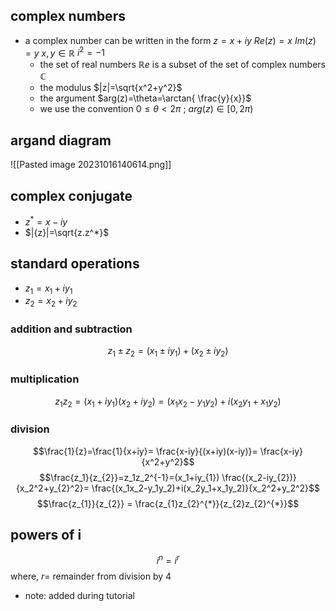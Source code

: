 ## complex numbers
- a complex number can be written in the form $z=x+iy$
		$Re(z)=x$
		$Im(z)=y$
			 $x,y \in \mathbb{R}$
			 $i^2=-1$
	- the set of real numbers $\mathbb Re$ is a subset of the set of complex numbers $\mathbb{C}$
	- the modulus $|z|=\sqrt{x^2+y^2}$
	- the argument $arg(z)=\theta=\arctan{ \frac{y}{x}}$
	- we use the convention $0\leq\theta< 2\pi$ ; $arg(z)\in[0,2\pi)$
## argand diagram
![[Pasted image 20231016140614.png]]
## complex conjugate
- $z^*=x-iy$
- $|{z}|=\sqrt{z.z^*}$
## standard operations
- $z_1=x_1+iy_1$
- $z_2=x_2+iy_2$
### addition and subtraction
$$z_1\pm z_2=(x_1\pm iy_1)+(x_2\pm iy_2)$$
### multiplication
$$z_1z_2=(x_1+iy_1)(x_2+iy_2)=(x_1x_2-y_1y_2)+i(x_2y_1+x_1y_2)$$
### division
$$\frac{1}{z}=\frac{1}{x+iy}= \frac{x-iy}{(x+iy)(x-iy)}= \frac{x-iy}{x^2+y^2}$$
$$\frac{z_1}{z_{2}}=z_1z_2^{-1}=(x_1+iy_{1}) \frac{(x_2-iy_{2})}{x_2^2+y_{2}^2}= \frac{(x_1x_2-y_1y_2)+i(x_2y_1+x_1y_2)}{x_2^2+y_2^2}$$
$$\frac{z_{1}}{z_{2}} = \frac{z_{1}z_{2}^{*}}{z_{2}z_{2}^{*}}$$
## powers of i
$$i^n=i^r$$
		where, $r=$ remainder from division by 4
- note: added during tutorial